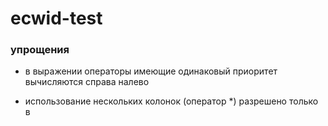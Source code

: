 # ecwid-test

### упрощения

[//]: # (TODO: где именно)
- в выражении операторы имеющие одинаковый приоритет вычисляются справа налево

[//]: # (TODO: где именно)
- использование нескольких колонок (оператор *) разрешено только в  

